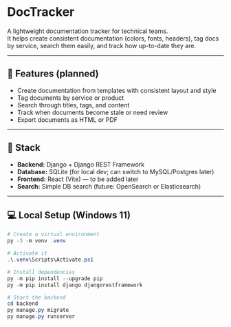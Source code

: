 # DocTracker

A lightweight documentation tracker for technical teams.  
It helps create consistent documentation (colors, fonts, headers), tag docs by service, search them easily, and track how up-to-date they are.

---

## 🚀 Features (planned)
- Create documentation from templates with consistent layout and style  
- Tag documents by service or product  
- Search through titles, tags, and content  
- Track when documents become stale or need review  
- Export documents as HTML or PDF

---

## 🧱 Stack
- **Backend:** Django + Django REST Framework  
- **Database:** SQLite (for local dev; can switch to MySQL/Postgres later)  
- **Frontend:** React (Vite) — to be added later  
- **Search:** Simple DB search (future: OpenSearch or Elasticsearch)

---

## 💻 Local Setup (Windows 11)

```powershell
# Create a virtual environment
py -3 -m venv .venv

# Activate it
.\.venv\Scripts\Activate.ps1

# Install dependencies
py -m pip install --upgrade pip
py -m pip install django djangorestframework

# Start the backend
cd backend
py manage.py migrate
py manage.py runserver
